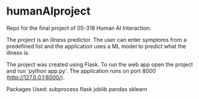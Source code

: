 # humanAIproject
Repo for the final project of 05-318 Human AI Interaction.

The project is an illness predictor. The user can enter symptoms from a predefined list and the application uses a ML model to predict what the illness is.

The project was created using Flask. To run the web app open the project and run 'python app.py'. The application runs on port 8000 (http://127.0.0.1:8000/).

Packages Used:
subprocess
flask
joblib
pandas 
sklearn
